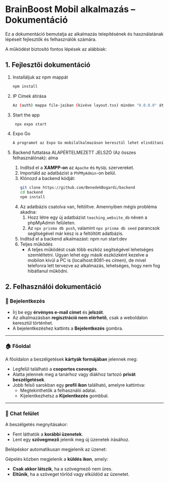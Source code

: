 # BrainBoost Mobil alkalmazás – Dokumentáció

Ez a dokumentáció bemutatja az alkalmazás telepítésének és használatának lépéseit fejlesztők és felhasználók számára.

A működést biztosító fontos lépések az alábbiak:

## 1. Fejlesztői dokumentáció

1. Installáljuk az npm mappát

   ```bash
   npm install
   ```
2. IP Címek átírása
   ```bash
   Az (auth) mappa file-jaiban (kivéve layout.tsx) minden "0.0.0.0" átírása szükséges az aktuális IPv4 címre.
   ```
   
3. Start the app

   ```bash
    npx expo start
   ```
   
4. Expo Go
   ```bash
   A programot az Expo Go mobilalkalmazáson keresztül lehet elindítani a QR kód(konzolon jelenik meg) vagy az URL("exp://...") segítségével.
   ```

5. Backend futtatása
   ALAPÉRTELMEZETT JELSZÓ (Az összes felhasználónak): alma

   1. Indítsd el a **XAMPP-on** az `Apache` és `MySQL` szervereket.
   2. Importáld az adatbázist a `PhPMyAdmin`-on belül.
   3. Klónozd a backend kódját:
      ```bash
      git clone https://github.com/BenedekBogardi/backend
      cd backend
      npm install
      ```
   4. Az adatbázis csatolva van, feltöltve. Amennyiben mégis probléma akadna:
      1. Hozz létre egy új adatbázist `teaching_website_db` néven a phpMyAdmin felületen.
      2. Az `npx prisma db push`, valamint `npx prisma db seed` parancsok segítségével már kész is a feltöltött adatbázis.
   5. Indítsd el a backend alkalmazást: npm run start:dev
   6. Teljes működés
      - A teljes működést csak több eszköz segítségével lehetséges szemléltetni. Ugyan lehet egy másik eszközként kezelve a mobilon kívül a PC is (localhost:8081-es címen), de mivel telefonra lett tervezve az alkalmazás, lehetséges, hogy nem fog hibátlanul működni.

## 2. Felhasználói dokumentáció

### 🔐 Bejelentkezés

- Írj be egy **érvényes e-mail címet** és **jelszót**.
- Az alkalmazásban **regisztráció nem elérhető**, csak a weboldalon keresztül történhet.
- A bejelentkezéshez kattints a **Bejelentkezés** gombra.

---

### 🏠 Főoldal

A főoldalon a beszélgetések **kártyák formájában** jelennek meg:

- Legfelül található a **csoportos csevegés**.
- Alatta jelennek meg a tanárhoz vagy diákhoz tartozó **privát beszélgetések**.
- Jobb felső sarokban egy **profil ikon** található, amelyre kattintva:
  - Megtekinthetők a felhasználó adatai.
  - Kijelentkezhetsz a **Kijelentkezés** gombbal.

---

### 💬 Chat felület

A beszélgetés megnyitásakor:

- Fent láthatók a **korábbi üzenetek**.
- Lent egy **szövegmező** jelenik meg új üzenetek írásához.

Belépéskor automatikusan megjelenik az üzenet:

Gépelés közben megjelenik a **küldés ikon**, amely:

- **Csak akkor látszik**, ha a szövegmező nem üres.
- **Eltűnik**, ha a szöveget törlöd vagy elküldöd az üzenetet.



